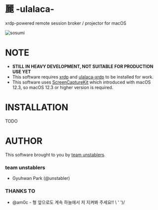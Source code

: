 # 麗 -ulalaca-

xrdp-powered remote session broker / projector for macOS

![sosumi](https://user-images.githubusercontent.com/964412/166627076-616c1252-aede-4f33-9084-9a483caa5a8c.png)

# NOTE

- **STILL IN HEAVY DEVELOPMENT, NOT SUITABLE FOR PRODUCTION USE YET**
- This software requires [xrdp](https://github.com/neutrinolabs/xrdp) and [ulalaca-xrdp](https://github.com/neutrinolabs/ulalaca-xrdp) to be installed for work.
- This software uses [ScreenCaptureKit](https://developer.apple.com/documentation/screencapturekit) which introduced with macOS 12.3, so macOS 12.3 or higher version is required.


# INSTALLATION

TODO

# AUTHOR

This software brought to you by [team unstablers](https://unstabler.pl).

### team unstablers

- Gyuhwan Park (@unstabler)


### THANKS TO

- @am0c - 형 앞으로도 계속 하늘에서 저 지켜봐 주세요!! \ ' ')/
